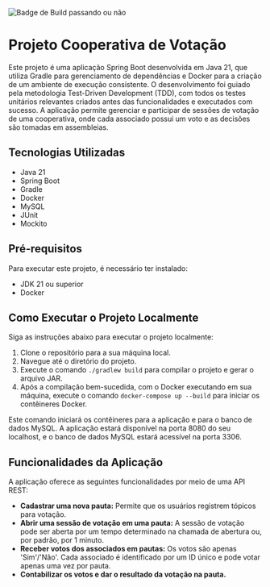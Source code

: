 ![Badge de Build passando ou não](https://github.com/guibgoulart/desafio-votacao/actions/workflows/gradle.yml/badge.svg)

# Projeto Cooperativa de Votação

Este projeto é uma aplicação Spring Boot desenvolvida em Java 21, que utiliza Gradle para gerenciamento de dependências e Docker para a criação de um ambiente de execução consistente. O desenvolvimento foi guiado pela metodologia Test-Driven Development (TDD), com todos os testes unitários relevantes criados antes das funcionalidades e executados com sucesso. A aplicação permite gerenciar e participar de sessões de votação de uma cooperativa, onde cada associado possui um voto e as decisões são tomadas em assembleias.

## Tecnologias Utilizadas

- Java 21
- Spring Boot
- Gradle
- Docker
- MySQL
- JUnit
- Mockito


## Pré-requisitos

Para executar este projeto, é necessário ter instalado:

- JDK 21 ou superior
- Docker

## Como Executar o Projeto Localmente

Siga as instruções abaixo para executar o projeto localmente:

1. Clone o repositório para a sua máquina local.
2. Navegue até o diretório do projeto.
3. Execute o comando `./gradlew build` para compilar o projeto e gerar o arquivo JAR.
4. Após a compilação bem-sucedida, com o Docker executando em sua máquina, execute o comando `docker-compose up --build` para iniciar os contêineres Docker.

Este comando iniciará os contêineres para a aplicação e para o banco de dados MySQL. A aplicação estará disponível na porta 8080 do seu localhost, e o banco de dados MySQL estará acessível na porta 3306.

## Funcionalidades da Aplicação

A aplicação oferece as seguintes funcionalidades por meio de uma API REST:

- **Cadastrar uma nova pauta:** Permite que os usuários registrem tópicos para votação.
- **Abrir uma sessão de votação em uma pauta:** A sessão de votação pode ser aberta por um tempo determinado na chamada de abertura ou, por padrão, por 1 minuto.
- **Receber votos dos associados em pautas:** Os votos são apenas 'Sim'/'Não'. Cada associado é identificado por um ID único e pode votar apenas uma vez por pauta.
- **Contabilizar os votos e dar o resultado da votação na pauta.**